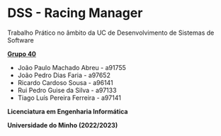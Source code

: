 # DSS - Racing Manager

Trabalho Prático no âmbito da UC de Desenvolvimento de Sistemas de Software

**<ins> Grupo 40 </ins>** <br>
* João Paulo Machado Abreu - a91755 <br>
* João Pedro Dias Faria - a97652 <br>
* Ricardo Cardoso Sousa - a96141 <br>
* Rui Pedro Guise da Silva - a97133 <br>
* Tiago Luís Pereira Ferreira - a97141 <br>

**Licenciatura em Engenharia Informática** <br>

**Universidade do Minho (2022/2023)**
